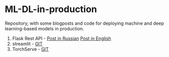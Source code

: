 # ML-DL-in-production
Repository, with some blogposts and code for deploying machine and deep learning-based models in production. 

1. Flask Rest API - [Post in Russian](https://alimbekov.com/machine-learning-flask-rest-api/) [Post in English](https://alimbekov.com/en/deploying-machine-learning-models-flask-and-rest-api/)
2. streamlit - [GIT](https://github.com/alimbekovKZ/ML-DL-in-production/tree/master/streamlit) 
2. TorchServe - [GIT](https://github.com/alimbekovKZ/ML-DL-in-production/tree/master/torchserve) 
